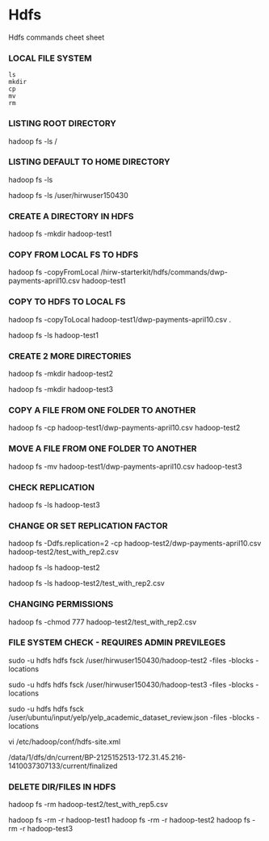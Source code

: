 # Hdfs
Hdfs commands cheet sheet


### LOCAL FILE SYSTEM ###

	ls
	mkdir
	cp
	mv
	rm

### LISTING ROOT DIRECTORY ###

hadoop fs -ls /

### LISTING DEFAULT TO HOME DIRECTORY ###

hadoop fs -ls

hadoop fs -ls /user/hirwuser150430

### CREATE A DIRECTORY IN HDFS ###

hadoop fs -mkdir hadoop-test1

### COPY FROM LOCAL FS TO HDFS ###

hadoop fs -copyFromLocal  /hirw-starterkit/hdfs/commands/dwp-payments-april10.csv hadoop-test1

### COPY TO HDFS TO LOCAL FS ###

hadoop fs -copyToLocal hadoop-test1/dwp-payments-april10.csv .

hadoop fs -ls hadoop-test1

### CREATE 2 MORE DIRECTORIES ###

hadoop fs -mkdir hadoop-test2

hadoop fs -mkdir hadoop-test3

### COPY A FILE FROM ONE FOLDER TO ANOTHER ###

hadoop fs -cp hadoop-test1/dwp-payments-april10.csv hadoop-test2

### MOVE A FILE FROM ONE FOLDER TO ANOTHER ###

hadoop fs -mv hadoop-test1/dwp-payments-april10.csv hadoop-test3

### CHECK REPLICATION ###

hadoop fs -ls hadoop-test3

### CHANGE OR SET REPLICATION FACTOR ###

hadoop fs -Ddfs.replication=2 -cp hadoop-test2/dwp-payments-april10.csv hadoop-test2/test_with_rep2.csv

hadoop fs -ls hadoop-test2

hadoop fs -ls hadoop-test2/test_with_rep2.csv

### CHANGING PERMISSIONS ###

hadoop fs -chmod 777 hadoop-test2/test_with_rep2.csv

### FILE SYSTEM CHECK - REQUIRES ADMIN PREVILEGES ###

sudo -u hdfs hdfs fsck /user/hirwuser150430/hadoop-test2 -files -blocks -locations 

sudo -u hdfs hdfs fsck /user/hirwuser150430/hadoop-test3 -files -blocks -locations 

sudo -u hdfs hdfs fsck /user/ubuntu/input/yelp/yelp_academic_dataset_review.json -files -blocks -locations 

vi /etc/hadoop/conf/hdfs-site.xml

/data/1/dfs/dn/current/BP-2125152513-172.31.45.216-1410037307133/current/finalized

### DELETE DIR/FILES IN HDFS ###

hadoop fs -rm hadoop-test2/test_with_rep5.csv

hadoop fs -rm -r hadoop-test1
hadoop fs -rm -r hadoop-test2
hadoop fs -rm -r hadoop-test3
